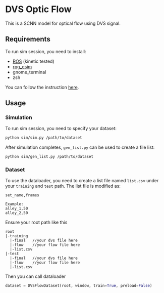 # DVS Optic Flow

This is a SCNN model for optical flow using DVS signal.

## Requirements

To run sim session, you need to install:

* [ROS](http://wiki.ros.org/kinetic/Installation/Ubuntu) (kinetic tested)
* [rpg_esim](https://github.com/uzh-rpg/rpg_esim.git)
* gnome_terminal
* zsh

You can follow the instruction [here](https://www.everness.me/tech/事件相机模拟器rpg_esim安装指北/).

## Usage

### Simulation

To run sim session, you need to specify your dataset:

```bash
python sim/sim.py /path/to/dataset
```

After simulation completes, `gen_list.py` can be used to create a file list:

```bash
python sim/gen_list.py /path/to/dataset
```

### Dataset

To use the dataloader, you need to create a list file named `list.csv` under your `training` and `test` path. The list file is modified as:

```
set_name,frames

Example:
alley_1,50
alley_2,50
```

Ensure your root path like this

```
root
|-training
  |-final	//your dvs file here
  |-flow	//your flow file here
  |-list.csv
|-test
  |-final	//your dvs file here
  |-flow	//your flow file here
  |-list.csv
```

Then you can call dataloader

```python
dataset = DVSFlowDataset(root, window, train=True, preload=False)
```



